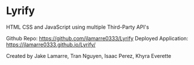 # Lyrify
HTML CSS and JavaScript using multiple Third-Party API's


Github Repo: https://github.com/jlamarre0333/Lyrify
Deployed Application: https://jlamarre0333.github.io/Lyrify/

Created by Jake Lamarre, Tran Nguyen, Isaac Perez, Khyra Everette

